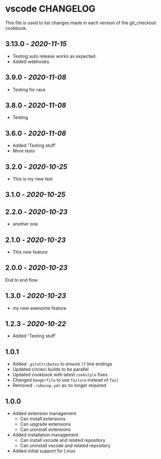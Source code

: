 # vscode CHANGELOG

This file is used to list changes made in each version of the git_checkout cookbook.

## 3.13.0 - *2020-11-15*

- Testing auto release works as expected.
- Added webhooks

## 3.9.0 - *2020-11-08*

- Testing for race

## 3.8.0 - *2020-11-08*

- Testing

## 3.6.0 - *2020-11-08*


- Added 'Testing stuff'
- More tests

## 3.2.0 - *2020-10-25*

- This is my new test

## 3.1.0 - *2020-10-25*


## 2.2.0 - *2020-10-23*

- another one

## 2.1.0 - *2020-10-23*

- This new feature

## 2.0.0 - *2020-10-23*

End to end flow

## 1.3.0 - *2020-10-23*

- my new awesome feature

## 1.2.3 - *2020-10-22*

- Added 'Testing stuff'

## 1.0.1

- Added `.gitattributes` to ensure `lf` line endings
- Updated circleci builds to be parallel
- Updated cookbook with latest `cookstyle` fixes
- Changed `Dangerfile` to use `failure` instead of `fail`
- Removed `.rubocop.yml` as no longer required

## 1.0.0

- Added extension management
  - Can install extensions
  - Can upgrade extensions
  - Can uninstall extensions
- Added installation management
  - Can install vscode and related repository
  - Can uninstall vscode and related repository
- Added initial support for Linux
